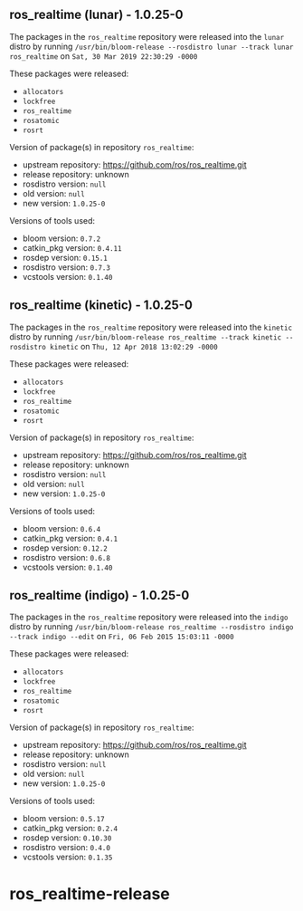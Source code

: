 ## ros_realtime (lunar) - 1.0.25-0

The packages in the `ros_realtime` repository were released into the `lunar` distro by running `/usr/bin/bloom-release --rosdistro lunar --track lunar ros_realtime` on `Sat, 30 Mar 2019 22:30:29 -0000`

These packages were released:
- `allocators`
- `lockfree`
- `ros_realtime`
- `rosatomic`
- `rosrt`

Version of package(s) in repository `ros_realtime`:

- upstream repository: https://github.com/ros/ros_realtime.git
- release repository: unknown
- rosdistro version: `null`
- old version: `null`
- new version: `1.0.25-0`

Versions of tools used:

- bloom version: `0.7.2`
- catkin_pkg version: `0.4.11`
- rosdep version: `0.15.1`
- rosdistro version: `0.7.3`
- vcstools version: `0.1.40`


## ros_realtime (kinetic) - 1.0.25-0

The packages in the `ros_realtime` repository were released into the `kinetic` distro by running `/usr/bin/bloom-release ros_realtime --track kinetic --rosdistro kinetic` on `Thu, 12 Apr 2018 13:02:29 -0000`

These packages were released:
- `allocators`
- `lockfree`
- `ros_realtime`
- `rosatomic`
- `rosrt`

Version of package(s) in repository `ros_realtime`:

- upstream repository: https://github.com/ros/ros_realtime.git
- release repository: unknown
- rosdistro version: `null`
- old version: `null`
- new version: `1.0.25-0`

Versions of tools used:

- bloom version: `0.6.4`
- catkin_pkg version: `0.4.1`
- rosdep version: `0.12.2`
- rosdistro version: `0.6.8`
- vcstools version: `0.1.40`


## ros_realtime (indigo) - 1.0.25-0

The packages in the `ros_realtime` repository were released into the `indigo` distro by running `/usr/bin/bloom-release ros_realtime --rosdistro indigo --track indigo --edit` on `Fri, 06 Feb 2015 15:03:11 -0000`

These packages were released:
- `allocators`
- `lockfree`
- `ros_realtime`
- `rosatomic`
- `rosrt`

Version of package(s) in repository `ros_realtime`:
- upstream repository: https://github.com/ros/ros_realtime.git
- release repository: unknown
- rosdistro version: `null`
- old version: `null`
- new version: `1.0.25-0`

Versions of tools used:
- bloom version: `0.5.17`
- catkin_pkg version: `0.2.4`
- rosdep version: `0.10.30`
- rosdistro version: `0.4.0`
- vcstools version: `0.1.35`


# ros_realtime-release

